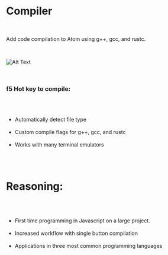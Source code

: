 <span style="white-space: pre;">  

# Compiler  

Add code compilation to Atom using g++, gcc, and rustc.  

![Alt Text](link.to.image)
### f5 Hot key to compile:

- Automatically detect file type
- Custom compile flags for g++, gcc, and rustc
- Works with many terminal emulators

# Reasoning:

- First time programming in Javascript on a large project.
- Increased workflow with single button compilation
- Applications in three most common programming languages
